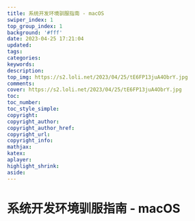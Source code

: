 ```yaml
---
title: 系统开发环境驯服指南 - macOS
swiper_index: 1
top_group_index: 1
background: '#fff'
date: 2023-04-25 17:21:04
updated:
tags:
categories:
keywords:
description:
top_img: https://s2.loli.net/2023/04/25/tE6FP13juA4ObrY.jpg
comments:
cover: https://s2.loli.net/2023/04/25/tE6FP13juA4ObrY.jpg
toc:
toc_number:
toc_style_simple:
copyright:
copyright_author:
copyright_author_href:
copyright_url:
copyright_info:
mathjax:
katex:
aplayer:
highlight_shrink:
aside:
---
```


# 系统开发环境驯服指南 - macOS